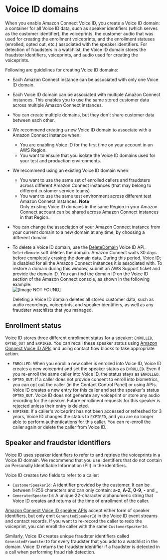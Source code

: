 # Voice ID domains<a name="voiceid-domain"></a>

When you enable Amazon Connect Voice ID, you create a Voice ID domain: a container for all Voice ID data, such as speaker identifiers \(which serves as the customer identifier\), the voiceprints, the customer audio that was used for creating the enrollment voiceprints, and the enrollment statuses \(enrolled, opted out, etc\.\) associated with the speaker identifiers\. For detection of fraudsters in a watchlist, the Voice ID domain stores the fraudster identifiers, voiceprints, and audio used for creating the voiceprints\.

Following are guidelines for creating Voice ID domains: 
+ Each Amazon Connect instance can be associated with only one Voice ID domain\. 
+ Each Voice ID domain can be associated with multiple Amazon Connect instances\. This enables you to use the same stored customer data across multiple Amazon Connect instances\.
+ You can create multiple domains, but they don't share customer data between each other\. 
+ We recommend creating a new Voice ID domain to associate with a Amazon Connect instance when: 
  + You are enabling Voice ID for the first time on your account in an AWS Region\.
  + You want to ensure that you isolate the Voice ID domains used for your test and production environments\.
+ We recommend using an existing Voice ID domain when: 
  + You want to use the same set of enrolled callers and fraudsters across different Amazon Connect instances \(that may belong to different customer service teams\) 
  + You want to use the same test environment across different test Amazon Connect instances\.
**Note**  
Only existing Voice ID domains in the same Region in your Amazon Connect account can be shared across Amazon Connect instances in that Region\.
+ You can change the association of your Amazon Connect instance from your current domain to a new domain at any time, by choosing a different domain\. 
+ To delete a Voice ID domain, use the [DeleteDomain](https://docs.aws.amazon.com/voiceid/latest/APIReference/API_DeleteDomain.html) Voice ID API\. `DeleteDomain` soft deletes the domain\. Amazon Connect waits 30 days before completely erasing the domain data\. During this period, Voice ID; is disabled for all the Amazon Connect instances it is associated with\. To restore a domain during this window, submit an AWS Support ticket and provide the domain ID\. You can find the domain ID on the Voice ID section of the Amazon Connect console, as shown in the following example:  
![\[Image NOT FOUND\]](http://docs.aws.amazon.com/connect/latest/adminguide/images/voiceid-domain.png)

  Deleting a Voice ID domain deletes all stored customer data, such as audio recordings, voiceprints, and speaker identifiers, as well as any fraudster watchlists that you managed\.

## Enrollment status<a name="voiceid-speaker-enrollments"></a>

Voice ID stores three different enrollment status for a speaker: `ENROLLED`, ` OPTED_OUT` and `EXPIRED`\. You can recall these speaker status using [Amazon Connect Voice ID APIs](https://docs.aws.amazon.com/voiceid/latest/APIReference/) and using contact flow blocks to take appropriate action\.
+ `ENROLLED`: When you enroll a new caller is enrolled into Voice ID, Voice ID creates a new voiceprint and set the speaker status as `ENROLLED`\. Even if you re\-enroll the same caller into Voice ID, the status stays as `ENROLLED`\.
+ `OPTED_OUT`: If a caller does not provide consent to enroll into biometrics, you can opt out the caller \(in the Contact Control Panel\) or using APIs\. Voice ID creates a new entry for this caller and set the speaker's status `OPTED_OUT`\. Voice ID does not generate any voiceprint or store any audio recording for the speaker\. Future enrollment requests for this speaker is rejected unless their entry is deleted\.
+ `EXPIRED`: If a caller's voiceprint has not been accessed or refreshed for 3 years, Voice ID changes the status to `EXPIRED`, and you are no longer able to perform authentications for this caller\. You can re\-enroll the caller again or delete the caller from Voice ID\.

## Speaker and fraudster identifiers<a name="voiceid-speaker-identifiers"></a>

Voice ID uses speaker identifiers to refer to and retrieve the voiceprints in a Voice ID domain\. We recommend that you use identifiers that do not contain an Personally Identifiable Information \(PII\) in the identifiers\. 

Voice ID creates two fields to refer to a caller: 
+ `CustomerSpeakerId`: A identifier provided by the customer\. It can be between 1\-256 characters and can only contain: **a\-z**, **A\-Z**, **0\-9**, **\-** and **\_**
+ `GeneratedSpeakerId`: A unique 22\-character alphanumeric string that Voice ID creates and returns at the time of enrollment of the caller\.

[Amazon Connect Voice ID speaker APIs](https://docs.aws.amazon.com/voiceid/latest/APIReference/Welcome.html) accept either form of speaker identifiers, but only emit `GeneratedSpeakerId` in the Voice ID event streams and contact records\. If you want to re\-record the caller to redo the voiceprint, you can enroll the caller with the same `CustomerSpeakerId`\. 

 Similarly, Voice ID creates unique fraudster identifiers called `GeneratedFraudsterID` for every fraudster that you add to a watchlist in the domain\. Voice ID returns the fraudster identifier if a fraudster is detected in a call when performing fraud risk detection\. 